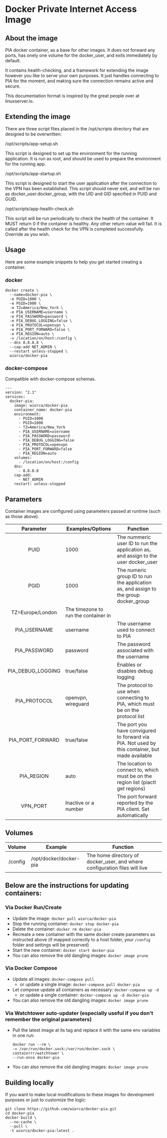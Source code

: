 # Docker Private Internet Access Image

## About the image

PIA docker container, as a base for other images.  It does not forward any ports, has onely one volume for the docker_user, and exits immediately by default.

It contains health-checking, and a framework for extending the image however you like to serve your own purposes.  It just handles connecting to PIA for the moment, and making sure the connection remains active and secure.

This documentation format is inspired by the great people over at linuxserver.io.

## Extending the image

There are three script files placed in the /opt/scripts directory that are designed to be overwritten:

/opt/scripts/app-setup.sh

This script is designed to set up the environment for the running application. It is run as root, and should be used to prepare the environment for the running app.

/opt/scripts/app-startup.sh

This script is designed to start the user application after the connection to the VPN has been established.  This script should never exit, and will be run as docker_user:docker_group, with the UID and GID specified in PUID and GUID.

/opt/scripts/app-health-check.sh

This script will be run periodically to check the health of the container.  It MUST return 0 if the container is healthy.  Any other return value will fail.  It is called after the health check for the VPN is completed successfully.  Override as you wish.

## Usage

Here are some example snippets to help you get started creating a container.

### docker

```
docker create \
  --name=docker-pia \
  -e PUID=1000 \
  -e PGID=1000 \
  -e TZ=America/New_York \
  -e PIA_USERNAME=username \
  -e PIA_PASSWORD=password \
  -e PIA_DEBUG_LOGGING=false \
  -e PIA_PROTOCOL=openvpn \
  -e PIA_PORT_FORWARD=false \
  -e PIA_REGION=auto \
  -v /location/on/host:/config \
  --dns 8.8.8.8 \
  --cap-add NET_ADMIN \
  --restart unless-stopped \
  wiorca/docker-pia
```


### docker-compose

Compatible with docker-compose schemas.

```
---
version: "2.1"
services:
  docker-pia:
    image: wiorca/docker-pia
    container_name: docker-pia
    environment:
      - PUID=1000
      - PGID=1000
      - TZ=America/New_York
      - PIA_USERNAME=username
      - PIA_PASSWORD=password
      - PIA_DEBUG_LOGGING=false
      - PIA_PROTOCOL=openvpn
      - PIA_PORT_FORWARD=false
      - PIA_REGION=auto
    volumes:
      - /location/on/host:/config
    dns:
      - 8.8.8.8
    cap-add:
      - NET_ADMIN
    restart: unless-stopped
```

## Parameters

Container images are configured using parameters passed at runtime (such as those above).

| Parameter | Examples/Options | Function |
| :----: | --- | --- |
| PUID | 1000 | The nummeric user ID to run the application as, and assign to the user docker_user |
| PGID | 1000 | The numeric group ID to run the application as, and assign to the group docker_group |
| TZ=Europe/London | The timezone to run the container in |
| PIA_USERNAME | username | The username used to connect to PIA |
| PIA_PASSWORD | password | The password associated with the username |
| PIA_DEBUG_LOGGING | true/false | Enables or disables debug logging |
| PIA_PROTOCOL | openvpn, wireguard | The protocol to use when connecting to PIA, which must be on the protocol list |
| PIA_PORT_FORWARD | true/false | The port you have convigured to forward via PIA. Not used by this container, but made available |
| PIA_REGION | auto | The location to connect to, which must be on the region list (piactl get regions) |
| VPN_PORT | Inactive or a number | The port forward reported by the PIA client. Set automatically |

## Volumes

| Volume | Example | Function |
| :----: | --- | --- |
| /config | /opt/docker/docker-pia | The home directory of docker_user, and where configuration files will live |

## Below are the instructions for updating containers:

### Via Docker Run/Create
* Update the image: `docker pull wiorca/docker-pia`
* Stop the running container: `docker stop docker-pia`
* Delete the container: `docker rm docker-pia`
* Recreate a new container with the same docker create parameters as instructed above (if mapped correctly to a host folder, your `/config` folder and settings will be preserved)
* Start the new container: `docker start docker-pia`
* You can also remove the old dangling images: `docker image prune`

### Via Docker Compose
* Update all images: `docker-compose pull`
  * or update a single image: `docker-compose pull docker-pia`
* Let compose update all containers as necessary: `docker-compose up -d`
  * or update a single container: `docker-compose up -d docker-pia`
* You can also remove the old dangling images: `docker image prune`

### Via Watchtower auto-updater (especially useful if you don't remember the original parameters)
* Pull the latest image at its tag and replace it with the same env variables in one run:
  ```
  docker run --rm \
  -v /var/run/docker.sock:/var/run/docker.sock \
  containrrr/watchtower \
  --run-once docker-pia
  ```
* You can also remove the old dangling images: `docker image prune`

## Building locally

If you want to make local modifications to these images for development purposes or just to customize the logic:
```
git clone https://github.com/wiorca/docker-pia.git
cd docker-pia
docker build \
  --no-cache \
  --pull \
  -t wiorca/docker-pia:latest .
```
